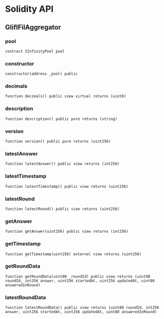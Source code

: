 # Solidity API

## GlifIFilAggregator

### pool

```solidity
contract IInfinityPool pool
```

### constructor

```solidity
constructor(address _pool) public
```

### decimals

```solidity
function decimals() public view virtual returns (uint8)
```

### description

```solidity
function description() public pure returns (string)
```

### version

```solidity
function version() public pure returns (uint256)
```

### latestAnswer

```solidity
function latestAnswer() public view returns (int256)
```

### latestTimestamp

```solidity
function latestTimestamp() public view returns (uint256)
```

### latestRound

```solidity
function latestRound() public view returns (uint256)
```

### getAnswer

```solidity
function getAnswer(uint256) public view returns (int256)
```

### getTimestamp

```solidity
function getTimestamp(uint256) external view returns (uint256)
```

### getRoundData

```solidity
function getRoundData(uint80 _roundId) public view returns (uint80 roundId, int256 answer, uint256 startedAt, uint256 updatedAt, uint80 answeredInRound)
```

### latestRoundData

```solidity
function latestRoundData() public view returns (uint80 roundId, int256 answer, uint256 startedAt, uint256 updatedAt, uint80 answeredInRound)
```

